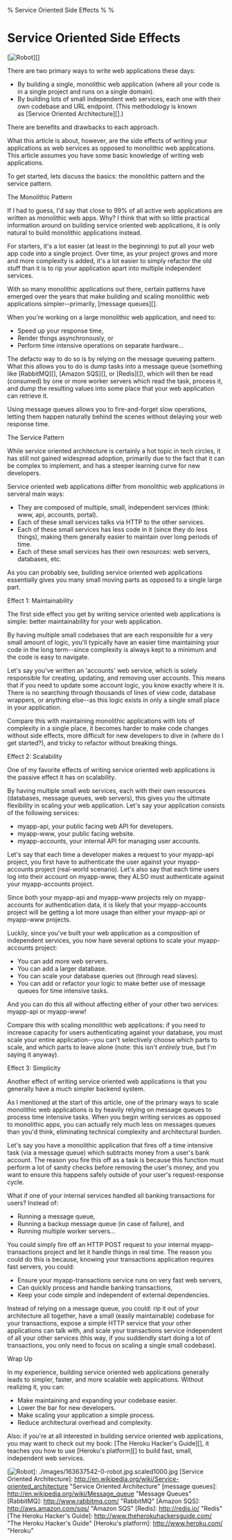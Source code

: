 % Service Oriented Side Effects
%
%

# Service Oriented Side Effects

[![Robot][]][]

There are two primary ways to write web applications these days:

-   By building a single, monolithic web application (where all your code is in
    a single project and runs on a single domain).
-   By building lots of small independent web services, each one with their own
    codebase and URL endpoint. (This methodology is known as [Service Oriented
    Architecture][].)

There are benefits and drawbacks to each approach.

What this article is about, however, are the side effects of writing your
applications as web services as opposed to monolithic web applications. This
article assumes you have some basic knowledge of writing web applications.

To get started, lets discuss the basics: the monolithic pattern and the service
pattern.

The Monolithic Pattern

If I had to guess, I'd say that close to 99% of all active web applications are
written as monolithic web apps. Why? I think that with so little practical
information around on building service oriented web applications, it is only
natural to build monolithic applications instead.

For starters, it's a lot easier (at least in the beginning) to put all your web
app code into a single project. Over time, as your project grows and more and
more complexity is added, it's a lot easier to simply refactor the old stuff
than it is to rip your application apart into multiple independent services.

With so many monolithic applications out there, certain patterns have emerged
over the years that make building and scaling monolithic web applications
simpler--primarily, [message queues][].

When you're working on a large monolithic web application, and need to:

-   Speed up your response time,
-   Render things asynchronously, or
-   Perform time intensive operations on separate hardware...

The defacto way to do so is by relying on the message queueing pattern. What
this allows you to do is dump tasks into a message queue (something
like [RabbitMQ][], [Amazon SQS][], or [Redis][]), which will then be read
(consumed) by one or more worker servers which read the task, process it, and
dump the resulting values into some place that your web application can retrieve
it.

Using message queues allows you to fire-and-forget slow operations, letting them
happen naturally behind the scenes without delaying your web response time.

The Service Pattern

While service oriented architecture is certainly a hot topic in tech circles, it
has still not gained widespread adoption, primarily due to the fact that it can
be complex to implement, and has a steeper learning curve for new developers.

Service oriented web applications differ from monolithic web applications in
serveral main ways:

-   They are composed of multiple, small, independent services (think: www, api,
    accounts, portal).
-   Each of these small services talks via HTTP to the other services.
-   Each of these small services has less code in it (since they do less
    things), making them generally easier to maintain over long periods of time.
-   Each of these small services has their own resources: web servers,
    databases, etc.

As you can probably see, building service oriented web applications essentially
gives you many small moving parts as opposed to a single large part.

Effect 1: Maintainability

The first side effect you get by writing service oriented web applications is
simple: better maintainability for your web application.

By having multiple small codebases that are each responsible for a very small
amount of logic, you'll typically have an easier time maintaining your code in
the long term--since complexity is always kept to a minimum and the code is easy
to navigate.

Let's say you've written an 'accounts' web service, which is solely responsible
for creating, updating, and removing user accounts. This means that if you need
to update some account logic, you know exactly where it is. There is no
searching through thousands of lines of view code, database wrappers, or
anything else--as this logic exists in only a single small place in your
application.

Compare this with maintaining monolithic applications with lots of complexity in
a single place, it becomes harder to make code changes without side effects,
more difficult for new developers to dive in (where do I get started?), and
tricky to refactor without breaking things.

Effect 2: Scalability

One of my favorite effects of writing service oriented web applications is the
passive effect it has on scalability.

By having multiple small web services, each with their own resources (databases,
message queues, web servers), this gives you the ultimate flexibility in scaling
your web application. Let's say your application consists of the following
services:

-   myapp-api, your public facing web API for developers.
-   myapp-www, your public facing website.
-   myapp-accounts, your internal API for managing user accounts.

Let's say that each time a developer makes a request to your myapp-api project,
you first have to authenticate the user against your myapp-accounts project
(real-world scenario). Let's also say that each time users log into their
account on myapp-www, they ALSO must authenticate against your myapp-accounts
project.

Since both your myapp-api and myapp-www projects rely on myapp-accounts for
authentication data, it is likely that your myapp-accounts project will be
getting a lot more usage than either your myapp-api or myapp-www projects.

Luckily, since you've built your web application as a composition of independent
services, you now have several options to scale your myapp-accounts project:

-   You can add more web servers.
-   You can add a larger database.
-   You can scale your database queries out (through read slaves).
-   You can add or refactor your logic to make better use of message queues for
    time intensive tasks.

And you can do this all without affecting either of your other two services:
myapp-api or myapp-www!

Compare this with scaling monolithic web applications: if you need to increase
capacity for users authenticating against your database, you must scale your
entire application--you can't selectively choose which parts to scale, and which
parts to leave alone (note: this isn't *entirely* true, but I'm saying it
anyway).

Effect 3: Simplicity

Another effect of writing service oriented web applications is that you
generally have a much simpler backend system.

As I mentioned at the start of this article, one of the primary ways to scale
monolithic web applications is by heavily relying on message queues to process
time intensive tasks. When you begin writing services as opposed to monolithic
apps, you can actually rely much less on messages queues than you'd think,
eliminating technical complexity and architectural burden.

Let's say you have a monolithic application that fires off a time intensive task
(via a message queue) which subtracts money from a user's bank account. The
reason you fire this off as a task is because this function must perform a lot
of sanity checks before removing the user's money, and you want to ensure this
happens safely outside of your user's request-response cycle.

What if one of your internal services handled all banking transactions for
users? Instead of:

-   Running a message queue,
-   Running a backup message queue (in case of failure), and
-   Running multiple worker servers...

You could simply fire off an HTTP POST request to your internal
myapp-transactions project and let it handle things in real time. The reason you
could do this is because, knowing your transactions application requires fast
servers, you could:

-   Ensure your myapp-transactions service runs on very fast web servers,
-   Can quickly process and handle banking transactions,
-   Keep your code simple and independent of external dependencies.

Instead of relying on a message queue, you could: rip it out of your
architecture all together, have a small (easily maintainable) codebase for your
transactions, expose a simple HTTP service that your other applications can talk
with, and scale your transactions service independent of all your other services
(this way, if you suddendly start doing a lot of transactions, you only need to
focus on scaling a single small codebase).

Wrap Up

In my experience, building service oriented web applications generally leads to
simpler, faster, and more scalable web applications. Without realizing it, you
can:

-   Make maintaining and expanding your codebase easier.
-   Lower the bar for new developers.
-   Make scaling your application a simple process.
-   Reduce architectural overhead and complexity.

Also: if you're at all interested in building service oriented web applications,
you may want to check out my book: [The Heroku Hacker's Guide][], it teaches you
how to use [Heroku's platform][] to build fast, small, independent web services.

  [Robot]: http://getfile9.posterous.com/getfile/files.posterous.com/temp-2012-09-28/oDAFdAIiGdoojJafjmlazCpdaovvyjopdAwbBijHEppccBGuhhpIhxayuvbJ/robot.jpg.scaled696.jpg
  [![Robot][]]: ./images/163637542-0-robot.jpg.scaled1000.jpg
  [Service Oriented Architecture]: http://en.wikipedia.org/wiki/Service-oriented_architecture
    "Service Oriented Architecture"
  [message queues]: http://en.wikipedia.org/wiki/Message_queue "Message Queues"
  [RabbitMQ]: http://www.rabbitmq.com/ "RabbitMQ"
  [Amazon SQS]: http://aws.amazon.com/sqs/ "Amazon SQS"
  [Redis]: http://redis.io/ "Redis"
  [The Heroku Hacker's Guide]: http://www.theherokuhackersguide.com/
    "The Heroku Hacker's Guide"
  [Heroku's platform]: http://www.heroku.com/ "Heroku"
